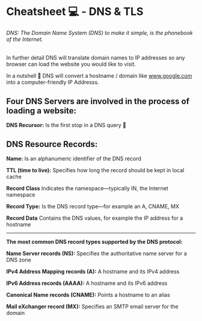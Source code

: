# Cheatsheet 💻 - DNS & TLS 

###### DNS: The Domain Name System (DNS) to make it simple, is the phonebook of the Internet. 
In further detail DNS will translate domain names to IP addresses so any browser can load the website you would like to visit.

In a nutshell 🥜 DNS will convert a hostname / domain like www.google.com into a computer-friendly IP Addresss.

## Four DNS Servers are involved in the process of loading a website:

**DNS Recursor:**
Is the first stop in a DNS query 🛑


## DNS Resource Records:

**Name:** Is an alphanumeric identifier of the DNS record

**TTL (time to live):** Specifies how long the record should be kept in local cache

**Record Class** Indicates the namespace—typically IN, the Internet namespace

**Record Type:** Is the DNS record type—for example an A, CNAME, MX

**Record Data** Contains the DNS values, for example the IP address for a hostname

----------------------------------------------------------------------------------------------------------------------------

**The most common DNS record types supported by the DNS protocol:**

**Name Server records (NS):** Specifies the authoritative name server for a DNS zone

**IPv4 Address Mapping records (A):** A hostname and its IPv4 address

**IPv6 Address records (AAAA):** A hostname and its IPv6 address

**Canonical Name records (CNAME):** Points a hostname to an alias

**Mail eXchanger record (MX):** Specifies an SMTP email server for the domain
